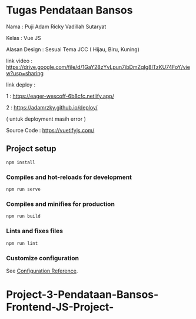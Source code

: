# Tugas Pendataan Bansos

Nama : Puji Adam Ricky Vadillah Sutaryat

Kelas : Vue JS

Alasan Design : Sesuai Tema JCC ( Hijau, Biru, Kuning)


link video : https://drive.google.com/file/d/1GaY28zYvLpun7ibDmZqIg8lTzKU74FoY/view?usp=sharing

link deploy :


1 : https://eager-wescoff-6b8cfc.netlify.app/

2 : https://adamrzky.github.io/deploy/

( untuk deployment masih error )

Source Code : https://vuetifyjs.com/

## Project setup

```
npm install
```

### Compiles and hot-reloads for development

```
npm run serve
```

### Compiles and minifies for production

```
npm run build
```

### Lints and fixes files

```
npm run lint
```

### Customize configuration

See [Configuration Reference](https://cli.vuejs.org/config/).
# Project-3-Pendataan-Bansos-Frontend-JS-Project-
